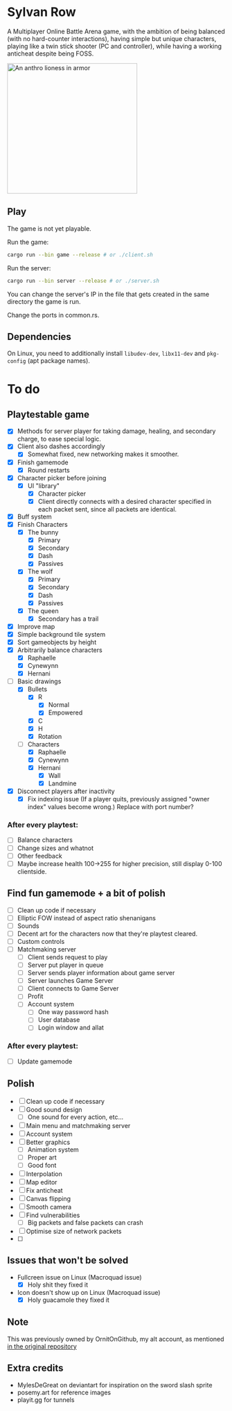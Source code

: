 # Sylvan Row
A Multiplayer Online Battle Arena game, with the ambition of being balanced (with no hard-counter interactions), having simple  but unique characters, playing like a twin stick shooter (PC and controller), while having a working anticheat despite being FOSS.

<img src="assets/characters/time_queen/textures/banner.png" width="300" title="Preliminary art of one of the characters" alt="An anthro lioness in armor"/>

## Play

The game is not yet playable.

Run the game:
```sh
cargo run --bin game --release # or ./client.sh
```
Run the server:
```sh
cargo run --bin server --release # or ./server.sh
```

You can change the server's IP in the file that gets created in the same directory the game is run.

Change the ports in common.rs.

## Dependencies

On Linux, you need to additionally install `libudev-dev`, `libx11-dev` and `pkg-config` (apt package names).

# To do

## Playtestable game

- [x] Methods for server player for taking damage, healing, and secondary charge, to ease special logic.
- [x] Client also dashes accordingly
  - [x] Somewhat fixed, new networking makes it smoother.
- [x] Finish gamemode
  - [x] Round restarts
- [x] Character picker before joining
  - [x] UI "library"
    - [x] Character picker
    - [x] Client directly connects with a desired character specified in each packet sent, since all packets are identical.
- [x] Buff system
- [x] Finish Characters
  - [x] The bunny
    - [x] Primary
    - [x] Secondary
    - [x] Dash
    - [x] Passives
  - [x] The wolf
    - [x] Primary
    - [x] Secondary
    - [x] Dash
    - [x] Passives
  - [x] The queen
    - [x] Secondary has a trail
- [x] Improve map
- [x] Simple background tile system
- [x] Sort gameobjects by height
- [x] Arbitrarily balance characters
  - [x] Raphaelle
  - [x] Cynewynn
  - [x] Hernani
- [ ] Basic drawings
  - [x] Bullets
    - [x] R
      - [x] Normal
      - [x] Empowered
    - [x] C
    - [x] H
    - [x] Rotation
  - [ ] Characters
    - [x] Raphaelle
    - [x] Cynewynn
    - [x] Hernani
      - [x] Wall
      - [x] Landmine
- [x] Disconnect players after inactivity
  - [x] Fix indexing issue (If a player quits, previously assigned "owner index" values become wrong.) Replace with port number?

### After every playtest:

- [ ] Balance characters
- [ ] Change sizes and whatnot
- [ ] Other feedback
- [ ] Maybe increase health 100->255 for higher precision, still display 0-100 clientside.

## Find fun gamemode + a bit of polish

- [ ] Clean up code if necessary
- [ ] Elliptic FOW instead of aspect ratio shenanigans
- [ ] Sounds
- [ ] Decent art for the characters now that they're playtest cleared.
- [ ] Custom controls
- [ ] Matchmaking server
  - [ ] Client sends request to play
  - [ ] Server put player in queue
  - [ ] Server sends player information about game server
  - [ ] Server launches Game Server
  - [ ] Client connects to Game Server
  - [ ] Profit
  - [ ] Account system
    - [ ] One way password hash
    - [ ] User database
    - [ ] Login window and allat

### After every playtest:

- [ ] Update gamemode

## Polish

- [ ] Clean up code if necessary
- [ ] Good sound design
  - [ ] One sound for every action, etc...
- [ ] Main menu and matchmaking server
- [ ] Account system
- [ ] Better graphics
  - [ ] Animation system
  - [ ] Proper art
  - [ ] Good font
- [ ] Interpolation
- [ ] Map editor
- [ ] Fix anticheat
- [ ] Canvas flipping
- [ ] Smooth camera
- [ ] Find vulnerabilities
  - [ ] Big packets and false packets can crash
- [ ] Optimise size of network packets
- [ ] 

## Issues that won't be solved

- Fullcreen issue on Linux (Macroquad issue)
  - [x] Holy shit they fixed it
- Icon doesn't show up on Linux (Macroquad issue)
  - [x] Holy guacamole they fixed it

## Note

This was previously owned by OrnitOnGithub, my alt account, as mentioned [in the original repository](https://github.com/OrnitOnGithub/moba?tab=readme-ov-file#notice)

## Extra credits

- MylesDeGreat on deviantart for inspiration on the sword slash sprite
- posemy.art for reference images
- playit.gg for tunnels
